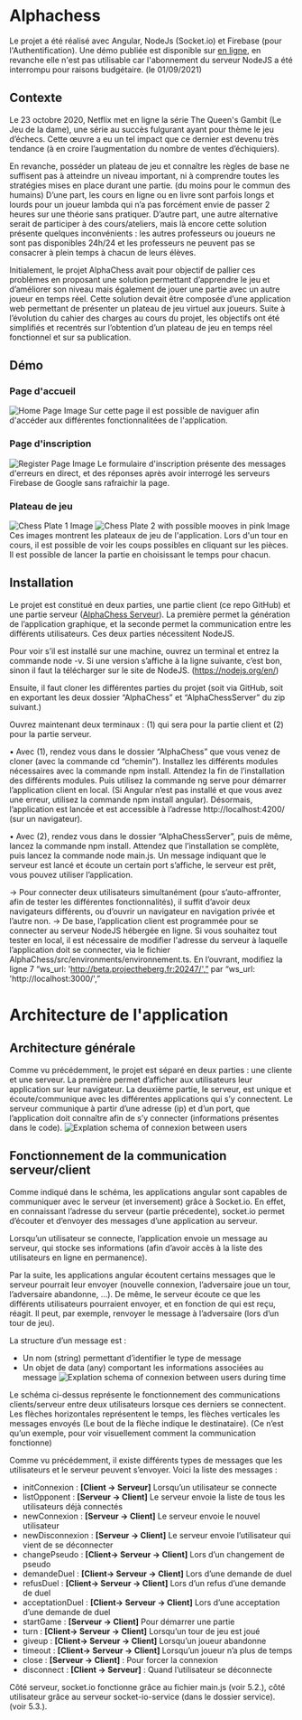 # Alphachess

Le projet a été réalisé avec Angular, NodeJs (Socket.io) et Firebase (pour l'Authentification). Une démo publiée est disponible sur [en ligne](http://alphachesson.000webhostapp.com/), en revanche elle n'est pas utilisable car l'abonnement du serveur NodeJS a été interrompu pour raisons budgétaire. (le 01/09/2021) 

## Contexte

Le 23 octobre 2020, Netflix met en ligne la série The Queen's Gambit (Le Jeu de la dame), une série au succès fulgurant ayant pour thème le jeu d’échecs. Cette œuvre a eu un tel impact que ce dernier est devenu très tendance (à en croire l’augmentation du nombre de ventes d’échiquiers). 

En revanche, posséder un plateau de jeu et connaître les règles de base ne suffisent pas à atteindre un niveau important, ni à comprendre toutes les stratégies mises en place durant une partie. (du moins pour le commun des humains) D’une part, les cours en ligne ou en livre sont parfois longs et lourds pour un joueur lambda qui n’a pas forcément envie de passer 2 heures sur une théorie sans pratiquer. D’autre part, une autre alternative serait de participer à des cours/ateliers, mais là encore cette solution présente quelques inconvénients : les autres professeurs ou joueurs ne sont pas disponibles 24h/24 et les professeurs ne peuvent pas se consacrer à plein temps à chacun de leurs élèves.

Initialement, le projet AlphaChess avait pour objectif de pallier ces problèmes en proposant une solution permettant d’apprendre le jeu et d’améliorer son niveau mais également de jouer une partie avec un autre joueur en temps réel. Cette solution devait être composée d’une application web permettant de présenter un plateau de jeu virtuel aux joueurs.
Suite à l’évolution du cahier des charges au cours du projet, les objectifs ont été simplifiés et recentrés sur l’obtention d’un plateau de jeu en temps réel fonctionnel et sur sa publication.

## Démo
### Page d'accueil
![Home Page Image](https://github.com/RomainBnfn/AlphaChess/blob/main/images/Homepage.PNG?raw=true)
Sur cette page il est possible de naviguer afin d'accéder aux différentes fonctionnalitées de l'application. 
### Page d'inscription
![Register Page Image](https://github.com/RomainBnfn/AlphaChess/blob/main/images/Register.PNG?raw=true)
Le formulaire d'inscription présente des messages d'erreurs en direct, et des réponses après avoir interrogé les serveurs Firebase de Google sans rafraichir la page.
### Plateau de jeu
![Chess Plate 1 Image](https://github.com/RomainBnfn/AlphaChess/blob/main/images/Plate1.PNG?raw=true)
![Chess Plate 2 with possible mooves in pink Image](https://github.com/RomainBnfn/AlphaChess/blob/main/images/Plate2.PNG?raw=true)
Ces images montrent les plateaux de jeu de l'application. Lors d'un tour en cours, il est possible de voir les coups possibles en cliquant sur les pièces. Il est possible de lancer la partie en choisissant le temps pour chacun.

## Installation
Le projet est constitué en deux parties, une partie client (ce repo GitHub) et une partie serveur ([AlphaChess Serveur](https://github.com/RomainBnfn/AlphaChessServer)). La première permet la génération de l’application graphique, et la seconde permet la communication entre les différents utilisateurs. Ces deux parties nécessitent NodeJS. 
  
Pour voir s’il est installé sur une machine, ouvrez un terminal et entrez la commande node -v. Si une version s’affiche à la ligne suivante, c’est bon, sinon il faut la télécharger sur le site de NodeJS. (https://nodejs.org/en/) 

Ensuite, il faut cloner les différentes parties du projet (soit via GitHub, soit en exportant les deux dossier “AlphaChess” et “AlphaChessServer” du zip suivant.)

Ouvrez maintenant deux terminaux : (1) qui sera pour la partie client et (2) pour la partie serveur.

• Avec (1), rendez vous dans le dossier “AlphaChess” que vous venez de cloner (avec la commande cd “chemin”). Installez les différents modules nécessaires avec la commande npm install. Attendez la fin de l’installation des différents modules. Puis utilisez la commande ng serve pour démarrer l’application client en local. (Si Angular n’est pas installé et que vous avez une erreur, utilisez la commande npm install angular). Désormais, l’application est lancée et est accessible à l’adresse http://localhost:4200/ (sur un navigateur).

• Avec (2), rendez vous dans le dossier “AlphaChessServer”, puis de même, lancez la commande npm install. Attendez que l’installation se complète, puis lancez la commande node main.js. Un message indiquant que le serveur est lancé et écoute un certain port s’affiche, le serveur est prêt, vous pouvez utiliser l’application.

→ Pour connecter deux utilisateurs simultanément (pour s’auto-affronter, afin de tester les différentes fonctionnalités), il suffit d’avoir deux navigateurs différents, ou d’ouvrir un navigateur en navigation privée et l’autre non. 
→ De base, l’application client est programmée pour se connecter au serveur NodeJS hébergée en ligne. Si vous souhaitez tout tester en local, il est nécessaire de modifier l'adresse du serveur à laquelle l’application doit se connecter, via le fichier AlphaChess/src/environments/environnement.ts. En l’ouvrant, modifiez la ligne 7 “ws_url: 'http://beta.projectheberg.fr:20247/',” par “ws_url: 'http://localhost:3000/',”

# Architecture de l'application 
## Architecture générale
Comme vu précédemment, le projet est séparé en deux parties : une cliente et une serveur. La première permet d’afficher aux utilisateurs leur application sur leur navigateur. La deuxième partie, le serveur, est unique et écoute/communique avec les différentes applications qui s’y connectent. Le serveur communique à partir d’une adresse (ip) et d’un port, que l’application doit connaître afin de s’y connecter (informations présentes dans le code). 
![Explation schema of connexion between users](https://github.com/RomainBnfn/AlphaChess/blob/main/images/SocketIo1.PNG?raw=true)

## Fonctionnement de la communication serveur/client
Comme indiqué dans le schéma, les applications angular sont capables de communiquer avec le serveur (et inversement) grâce à Socket.io. En effet, en connaissant l’adresse du serveur (partie précedente), socket.io permet d’écouter et d’envoyer des messages d’une application au serveur. 

Lorsqu’un utilisateur se connecte, l’application envoie un message au serveur, qui stocke ses informations (afin d’avoir accès à la liste des utilisateurs en ligne en permanence).
  
Par la suite, les applications angular écoutent certains messages que le serveur pourrait leur envoyer (nouvelle connexion, l’adversaire joue un tour, l’adversaire abandonne, …). De même, le serveur écoute ce que les différents utilisateurs pourraient envoyer, et en fonction de qui est reçu, réagit. Il peut, par exemple, renvoyer le message à l’adversaire (lors d’un tour de jeu).
 
La structure d’un message est : 
- Un nom (string) permettant d’identifier le type de message
- Un objet de data (any) comportant les informations associées au message
![Explation schema of connexion between users during time](https://github.com/RomainBnfn/AlphaChess/blob/main/images/SocketIo2.PNG?raw=true)

Le schéma ci-dessus représente le fonctionnement des communications clients/serveur entre deux utilisateurs lorsque ces derniers se connectent. Les flèches horizontales représentent le temps, les flèches verticales les messages envoyés (Le bout de la flèche indique le destinataire). (Ce n’est qu’un exemple, pour voir visuellement comment la communication fonctionne)

Comme vu précédemment, il existe différents types de messages que les utilisateurs et le serveur peuvent s’envoyer. Voici la liste des messages :
- initConnexion : **\[Client → Serveur]** Lorsqu’un utilisateur se connecte
- listOpponent : **\[Serveur → Client]** Le serveur envoie la liste de tous les utilisateurs déjà connectés
- newConnexion : **\[Serveur → Client]** Le serveur envoie le nouvel utilisateur 
- newDisconnexion : **\[Serveur → Client]** Le serveur envoie l’utilisateur qui vient de se déconnecter
- changePseudo : **\[Client→ Serveur → Client]** Lors d’un changement de pseudo
- demandeDuel : **\[Client→ Serveur → Client]** Lors d’une demande de duel
- refusDuel : **\[Client→ Serveur → Client]** Lors d’un refus d’une demande de duel
- acceptationDuel : **\[Client→ Serveur → Client]** Lors d’une acceptation d’une demande de duel
- startGame : **\[Serveur → Client]** Pour démarrer une partie
- turn : **\[Client→ Serveur → Client]** Lorsqu’un tour de jeu est joué
- giveup : **\[Client→ Serveur → Client]** Lorsqu’un joueur abandonne
- timeout : **\[Client→ Serveur → Client]** Lorsqu’un joueur n’a plus de temps
- close : **\[Serveur → Client]** : Pour forcer la connexion 
- disconnect : **\[Client → Serveur]** : Quand l’utilisateur se déconnecte

Côté serveur, socket.io fonctionne grâce au fichier main.js (voir 5.2.), côté utilisateur grâce au serveur socket-io-service (dans le dossier service). (voir 5.3.).

